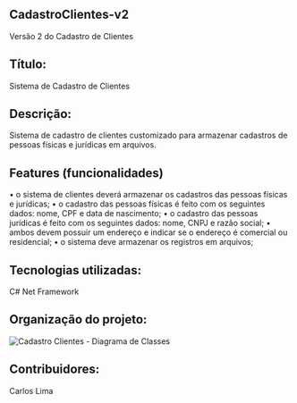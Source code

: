## CadastroClientes-v2
Versão 2 do Cadastro de Clientes
## Título:
Sistema de Cadastro de Clientes

## Descrição:
Sistema de cadastro de clientes customizado para armazenar cadastros de pessoas físicas e jurídicas em arquivos.

## Features (funcionalidades)
• o sistema de clientes deverá armazenar os cadastros das pessoas físicas e jurídicas;
• o cadastro das pessoas físicas é feito com os seguintes dados: nome, CPF e data de nascimento;
• o cadastro das pessoas jurídicas é feito com os seguintes dados: nome, CNPJ e razão social;
• ambos devem possuir um endereço e indicar se o endereço é comercial ou residencial;
• o sistema deve armazenar os registros em arquivos;

## Tecnologias utilizadas:
C# Net Framework

## Organização do projeto: 

![Cadastro Clientes - Diagrama de Classes](https://user-images.githubusercontent.com/110202409/226430212-501c5c96-259f-415b-ac34-dff40a62bc88.png)

## Contribuidores:
Carlos Lima
